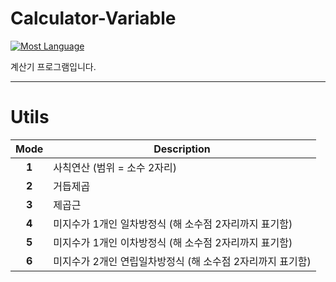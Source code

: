 # Calculator-Variable

[![Most Language](https://img.shields.io/github/languages/top/Chaoticosmos/Calculator-Variable?color=blue&logo=c)]()

계산기 프로그램입니다.

---

# Utils

|Mode|Description|
|:---:|---|
|**1**|사칙연산 (범위 = 소수 2자리)|
|**2**|거듭제곱|
|**3**|제곱근|
|**4**|미지수가 1개인 일차방정식 (해 소수점 2자리까지 표기함)|
|**5**|미지수가 1개인 이차방정식 (해 소수점 2자리까지 표기함)|
|**6**|미지수가 2개인 연립일차방정식 (해 소수점 2자리까지 표기함)|
